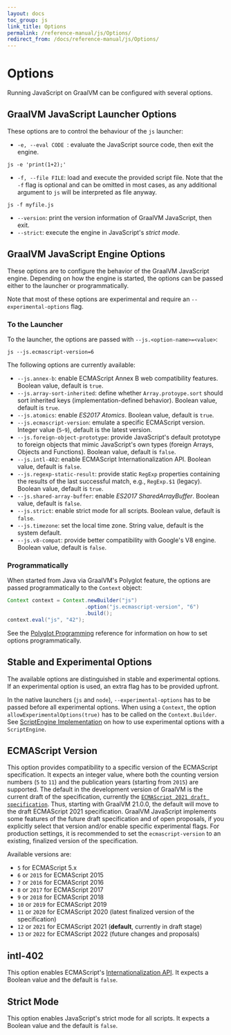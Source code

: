 ```yaml
---
layout: docs
toc_group: js
link_title: Options
permalink: /reference-manual/js/Options/
redirect_from: /docs/reference-manual/js/Options/
---
```

# Options

Running JavaScript on GraalVM can be configured with several options.

## GraalVM JavaScript Launcher Options

These options are to control the behaviour of the `js` launcher:
* `-e, --eval CODE `: evaluate the JavaScript source code, then exit the engine.
```shell
js -e 'print(1+2);'
```
* `-f, --file FILE`: load and execute the provided script file. Note that the `-f` flag is optional and can be omitted in most cases, as any additional argument to `js` will be interpreted as file anyway.
```shell
js -f myfile.js
```
* `--version`: print the version information of GraalVM JavaScript, then exit.
* `--strict`: execute the engine in JavaScript's _strict mode_.

##  GraalVM JavaScript Engine Options

These options are to configure the behavior of the GraalVM JavaScript engine.
Depending on how the engine is started, the options can be passed either to the launcher or programmatically.

Note that most of these options are experimental and require an `--experimental-options` flag.

### To the Launcher
To the launcher, the options are passed with `--js.<option-name>=<value>`:
```shell
js --js.ecmascript-version=6
```

The following options are currently available:
   * `--js.annex-b`: enable ECMAScript Annex B web compatibility features. Boolean value, default is `true`.
   * `--js.array-sort-inherited`: define whether `Array.protoype.sort` should sort inherited keys (implementation-defined behavior). Boolean value, default is `true`.
   * `--js.atomics`: enable *ES2017 Atomics*. Boolean value, default is `true`.
   * `--js.ecmascript-version`: emulate a specific ECMAScript version. Integer value (`5`-`9`), default is the latest version.
   * `--js.foreign-object-prototype`: provide JavaScript's default prototype to foreign objects that mimic JavaScript's own types (foreign Arrays, Objects and Functions). Boolean value, default is `false`.
   * `--js.intl-402`: enable ECMAScript Internationalization API. Boolean value, default is `false`.
   * `--js.regexp-static-result`: provide static `RegExp` properties containing the results of the last successful match, e.g., `RegExp.$1` (legacy). Boolean value, default is `true`.
   * `--js.shared-array-buffer`: enable *ES2017 SharedArrayBuffer*. Boolean value, default is `false`.
   * `--js.strict`: enable strict mode for all scripts. Boolean value, default is `false`.
   * `--js.timezone`: set the local time zone. String value, default is the system default.
   * `--js.v8-compat`: provide better compatibility with Google's V8 engine. Boolean value, default is `false`.

### Programmatically
When started from Java via GraalVM's Polyglot feature, the options are passed programmatically to the `Context` object:
```java
Context context = Context.newBuilder("js")
                         .option("js.ecmascript-version", "6")
                         .build();
context.eval("js", "42");
```

See the [Polyglot Programming](https://www.graalvm.org/reference-manual/polyglot-programming/#passing-options-programmatically) reference for information on how to set options programmatically.

## Stable and Experimental Options

The available options are distinguished in stable and experimental options.
If an experimental option is used, an extra flag has to be provided upfront.

In the native launchers (`js` and `node`), `--experimental-options` has to be passed before all experimental options.
When using a `Context`, the option `allowExperimentalOptions(true)` has to be called on the `Context.Builder`.
See [ScriptEngine Implementation](ScriptEngine.md) on how to use experimental options with a `ScriptEngine`.

## ECMAScript Version

This option provides compatibility to a specific version of the ECMAScript specification.
It expects an integer value, where both the counting version numbers (`5` to `11`) and the publication years (starting from `2015`) are supported.
The default in the development version of GraalVM is the current draft of the specification, currently the [`ECMAScript 2021 draft specification`](https://tc39.es/ecma262/).
Thus, starting with GraalVM 21.0.0, the default will move to the draft ECMAScript 2021 specification.
GraalVM JavaScript implements some features of the future draft specification and of open proposals, if you explicitly select that version and/or enable specific experimental flags.
For production settings, it is recommended to set the `ecmascript-version` to an existing, finalized version of the specification.

Available versions are:
* `5` for ECMAScript 5.x
* `6` or `2015` for ECMAScript 2015
* `7` or `2016` for ECMAScript 2016
* `8` or `2017` for ECMAScript 2017
* `9` or `2018` for ECMAScript 2018
* `10` or `2019` for ECMAScript 2019
* `11` or `2020` for ECMAScript 2020 (latest finalized version of the specification)
* `12` or `2021` for ECMAScript 2021 (**default**, currently in draft stage)
* `13` or `2022` for ECMAScript 2022 (future changes and proposals)

## intl-402

This option enables ECMAScript's [Internationalization API](https://tc39.github.io/ecma402/).
It expects a Boolean value and the default is `false`.

## Strict Mode

This option enables JavaScript's strict mode for all scripts.
It expects a Boolean value and the default is `false`.
